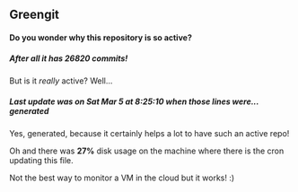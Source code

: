 ## Greengit

#### Do you wonder why this repository is so active?

##### After all it has 26820 commits!

But is it *really* active? Well...

##### Last update was on Sat Mar 5 at 8:25:10 when those lines were... generated

Yes, generated, because it certainly helps a lot to have such an active repo!

Oh and there was **27%** disk usage on the machine
where there is the cron updating this file.

Not the best way to monitor a VM in the cloud but it works! :)
